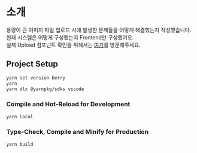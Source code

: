 # 소개


용량이 큰 이미지 파일 업로드 시에 발생한 문제들을 어떻게 해결했는지 작성했습니다.<br/>
현재 시스템은 어떻게 구성했는지 Frontend만 구성했어요.<br/>
실제 Upload 컴포넌트 확인을 위해서는 [여기](https://github.com/letitbe1334/compress-upload-project-github)를 방문해주세요.

## Project Setup

```sh
yarn set version berry
yarn
yarn dlx @yarnpkg/sdks vscode
```

### Compile and Hot-Reload for Development

```sh
yarn local
```

### Type-Check, Compile and Minify for Production

```sh
yarn build
```